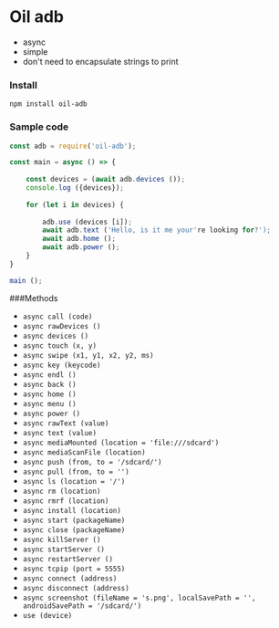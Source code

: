 # Oil adb
- async
- simple
- don't need to encapsulate strings to print

### Install
``npm install oil-adb``

### Sample code

```js
const adb = require('oil-adb');

const main = async () => {
    
    const devices = (await adb.devices ());
    console.log ({devices});
    
    for (let i in devices) {
        
        adb.use (devices [i]);
        await adb.text ('Hello, is it me your're looking for?');
        await adb.home ();
        await adb.power ();
    }
}

main ();
````

###Methods

* ``async call (code)``
* ``async rawDevices ()``
* ``async devices ()``
* ``async touch (x, y)``
* ``async swipe (x1, y1, x2, y2, ms)``
* ``async key (keycode)``
* ``async endl ()``
* ``async back ()``
* ``async home ()``
* ``async menu ()``
* ``async power ()``
* ``async rawText (value)``
* ``async text (value)``
* ``async mediaMounted (location = 'file:///sdcard')``
* ``async mediaScanFile (location)``
* ``async push (from, to = '/sdcard/')``
* ``async pull (from, to = '')``
* ``async ls (location = '/')``
* ``async rm (location)``
* ``async rmrf (location)``
* ``async install (location)``
* ``async start (packageName)``
* ``async close (packageName)``
* ``async killServer ()``
* ``async startServer ()``
* ``async restartServer ()``
* ``async tcpip (port = 5555)``
* ``async connect (address)``
* ``async disconnect (address)``
* ``async screenshot (fileName = 's.png', localSavePath = '', androidSavePath = '/sdcard/')``
* ``use (device)``
    